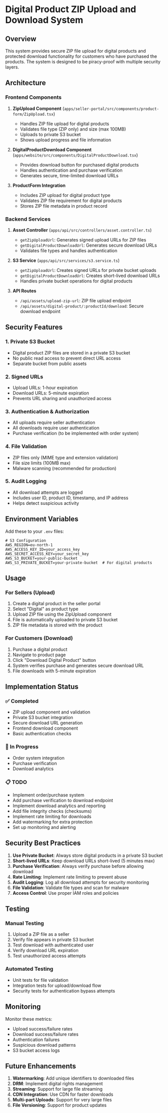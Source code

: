 # Digital Product ZIP Upload and Download System

## Overview

This system provides secure ZIP file upload for digital products and protected download functionality for customers who have purchased the products. The system is designed to be piracy-proof with multiple security layers.

## Architecture

### Frontend Components

1. **ZipUpload Component** (`apps/seller-portal/src/components/product-form/ZipUpload.tsx`)
   - Handles ZIP file upload for digital products
   - Validates file type (ZIP only) and size (max 100MB)
   - Uploads to private S3 bucket
   - Shows upload progress and file information

2. **DigitalProductDownload Component** (`apps/website/src/components/DigitalProductDownload.tsx`)
   - Provides download button for purchased digital products
   - Handles authentication and purchase verification
   - Generates secure, time-limited download URLs

3. **ProductForm Integration**
   - Includes ZIP upload for digital product type
   - Validates ZIP file requirement for digital products
   - Stores ZIP file metadata in product record

### Backend Services

1. **Asset Controller** (`apps/api/src/controllers/asset.controller.ts`)
   - `getZipUploadUrl`: Generates signed upload URLs for ZIP files
   - `getDigitalProductDownloadUrl`: Generates secure download URLs
   - Validates file types and handles authentication

2. **S3 Service** (`apps/api/src/services/s3.service.ts`)
   - `getZipUploadUrl`: Creates signed URLs for private bucket uploads
   - `getDigitalProductDownloadUrl`: Creates short-lived download URLs
   - Handles private bucket operations for digital products

3. **API Routes**
   - `/api/assets/upload-zip-url`: ZIP file upload endpoint
   - `/api/assets/digital-product/:productId/download`: Secure download endpoint

## Security Features

### 1. Private S3 Bucket
- Digital product ZIP files are stored in a private S3 bucket
- No public read access to prevent direct URL access
- Separate bucket from public assets

### 2. Signed URLs
- Upload URLs: 1-hour expiration
- Download URLs: 5-minute expiration
- Prevents URL sharing and unauthorized access

### 3. Authentication & Authorization
- All uploads require seller authentication
- All downloads require user authentication
- Purchase verification (to be implemented with order system)

### 4. File Validation
- ZIP files only (MIME type and extension validation)
- File size limits (100MB max)
- Malware scanning (recommended for production)

### 5. Audit Logging
- All download attempts are logged
- Includes user ID, product ID, timestamp, and IP address
- Helps detect suspicious activity

## Environment Variables

Add these to your `.env` files:

```env
# S3 Configuration
AWS_REGION=eu-north-1
AWS_ACCESS_KEY_ID=your_access_key
AWS_SECRET_ACCESS_KEY=your_secret_key
AWS_S3_BUCKET=your-public-bucket
AWS_S3_PRIVATE_BUCKET=your-private-bucket  # For digital products
```

## Usage

### For Sellers (Upload)

1. Create a digital product in the seller portal
2. Select "Digital" as product type
3. Upload ZIP file using the ZipUpload component
4. File is automatically uploaded to private S3 bucket
5. ZIP file metadata is stored with the product

### For Customers (Download)

1. Purchase a digital product
2. Navigate to product page
3. Click "Download Digital Product" button
4. System verifies purchase and generates secure download URL
5. File downloads with 5-minute expiration

## Implementation Status

### ✅ Completed
- ZIP upload component and validation
- Private S3 bucket integration
- Secure download URL generation
- Frontend download component
- Basic authentication checks

### 🔄 In Progress
- Order system integration
- Purchase verification
- Download analytics

### 📋 TODO
- Implement order/purchase system
- Add purchase verification to download endpoint
- Implement download analytics and reporting
- Add file integrity checks (checksums)
- Implement rate limiting for downloads
- Add watermarking for extra protection
- Set up monitoring and alerting

## Security Best Practices

1. **Use Private Bucket**: Always store digital products in a private S3 bucket
2. **Short-lived URLs**: Keep download URLs short-lived (5 minutes max)
3. **Purchase Verification**: Always verify purchase before allowing download
4. **Rate Limiting**: Implement rate limiting to prevent abuse
5. **Audit Logging**: Log all download attempts for security monitoring
6. **File Validation**: Validate file types and scan for malware
7. **Access Control**: Use proper IAM roles and policies

## Testing

### Manual Testing
1. Upload a ZIP file as a seller
2. Verify file appears in private S3 bucket
3. Test download with authenticated user
4. Verify download URL expiration
5. Test unauthorized access attempts

### Automated Testing
- Unit tests for file validation
- Integration tests for upload/download flow
- Security tests for authentication bypass attempts

## Monitoring

Monitor these metrics:
- Upload success/failure rates
- Download success/failure rates
- Authentication failures
- Suspicious download patterns
- S3 bucket access logs

## Future Enhancements

1. **Watermarking**: Add unique identifiers to downloaded files
2. **DRM**: Implement digital rights management
3. **Streaming**: Support for large file streaming
4. **CDN Integration**: Use CDN for faster downloads
5. **Multi-part Uploads**: Support for very large files
6. **File Versioning**: Support for product updates 